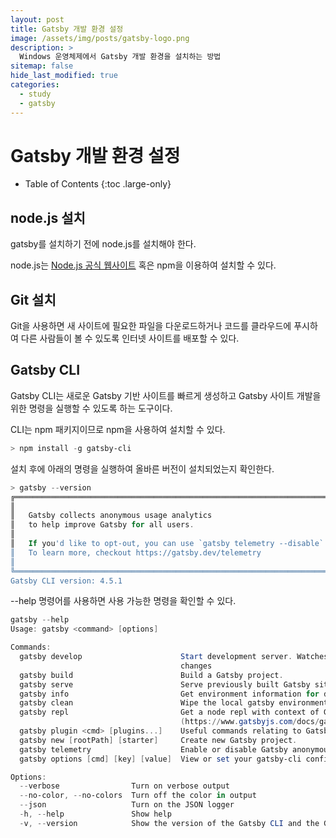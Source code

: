 ```yaml
---
layout: post
title: Gatsby 개발 환경 설정
image: /assets/img/posts/gatsby-logo.png
description: >
  Windows 운영체제에서 Gatsby 개발 환경을 설치하는 방법
sitemap: false
hide_last_modified: true
categories:
  - study
  - gatsby
---
```


# Gatsby 개발 환경 설정

- Table of Contents
{:toc .large-only}

## node.js 설치

gatsby를 설치하기 전에 node.js를 설치해야 한다.

node.js는 [Node.js 공식 웹사이트](https://nodejs.org/) 혹은 npm을 이용하여 설치할 수 있다.

## Git 설치

Git을 사용하면 새 사이트에 필요한 파일을 다운로드하거나 코드를 클라우드에 푸시하여 다른 사람들이 볼 수 있도록 인터넷 사이트를 배포할 수 있다.

## Gatsby CLI

Gatsby CLI는 새로운 Gatsby 기반 사이트를 빠르게 생성하고 Gatsby 사이트 개발을 위한 명령을 실행할 수 있도록 하는 도구이다.

CLI는 npm 패키지이므로 npm을 사용하여 설치할 수 있다.

```powershell
> npm install -g gatsby-cli
```

설치 후에 아래의 명령을 실행하여 올바른 버전이 설치되었는지 확인한다.

```powershell
> gatsby --version
╔════════════════════════════════════════════════════════════════════════╗
║                                                                        ║
║   Gatsby collects anonymous usage analytics                            ║
║   to help improve Gatsby for all users.                                ║
║                                                                        ║
║   If you'd like to opt-out, you can use `gatsby telemetry --disable`   ║
║   To learn more, checkout https://gatsby.dev/telemetry                 ║
║                                                                        ║
╚════════════════════════════════════════════════════════════════════════╝
Gatsby CLI version: 4.5.1
```

--help 명령어를 사용하면 사용 가능한 명령을 확인할 수 있다.

```powershell
gatsby --help
Usage: gatsby <command> [options]

Commands:
  gatsby develop                      Start development server. Watches files, rebuilds, and hot reloads if something
                                      changes
  gatsby build                        Build a Gatsby project.
  gatsby serve                        Serve previously built Gatsby site.
  gatsby info                         Get environment information for debugging and issue reporting
  gatsby clean                        Wipe the local gatsby environment including built assets and cache
  gatsby repl                         Get a node repl with context of Gatsby environment, see
                                      (https://www.gatsbyjs.com/docs/gatsby-repl/)
  gatsby plugin <cmd> [plugins...]    Useful commands relating to Gatsby plugins
  gatsby new [rootPath] [starter]     Create new Gatsby project.
  gatsby telemetry                    Enable or disable Gatsby anonymous analytics collection.
  gatsby options [cmd] [key] [value]  View or set your gatsby-cli configuration settings.

Options:
  --verbose                Turn on verbose output                                             [boolean] [default: false]
  --no-color, --no-colors  Turn off the color in output                                       [boolean] [default: false]
  --json                   Turn on the JSON logger                                            [boolean] [default: false]
  -h, --help               Show help                                                                           [boolean]
  -v, --version            Show the version of the Gatsby CLI and the Gatsby package in the current project    [boolean]
```

